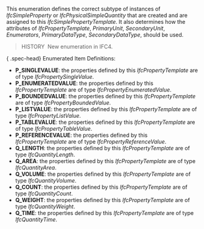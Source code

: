﻿This enumeration defines the correct subtype of instances of _IfcSimpleProperty_ or _IfcPhysicalSimpleQuantity_ that are created and are assigned to this _IfcSimplePropertyTemplate_. It also determines how the attributes of _IfcPropertyTemplate_, _PrimaryUnit_, _SecondaryUnit_, _Enumerators_, _PrimaryDataType_, _SecondaryDataType_, should be used.

> HISTORY&nbsp; New enumeration in IFC4.

{ .spec-head}
Enumerated Item Definitions:

* **P_SINGLEVALUE**: the properties defined by this _IfcPropertyTemplate_ are of type _IfcPropertySingleValue_.
* **P_ENUMERATEDVALUE**: the properties defined by this _IfcPropertyTemplate_ are of type _IfcPropertyEnumeratedValue_.
* **P_BOUNDEDVALUE**: the properties defined by this _IfcPropertyTemplate_ are of type _IfcPropertyBoundedValue_.
* **P_LISTVALUE**: the properties defined by this _IfcPropertyTemplate_ are of type _IfcPropertyListValue_.
* **P_TABLEVALUE**: the properties defined by this _IfcPropertyTemplate_ are of type _IfcPropertyTableValue_.
* **P_REFERENCEVALUE**: the properties defined by this _IfcPropertyTemplate_ are of type _IfcPropertyReferenceValue_.
* **Q_LENGTH**: the properties defined by this _IfcPropertyTemplate_ are of type _IfcQuantityLength_.
* **Q_AREA**: the properties defined by this _IfcPropertyTemplate_ are of type _IfcQuantityArea_.
* **Q_VOLUME**: the properties defined by this _IfcPropertyTemplate_ are of type _IfcQuantityVolume_.
* **Q_COUNT**: the properties defined by this _IfcPropertyTemplate_ are of type _IfcQuantityCount_.
* **Q_WEIGHT**: the properties defined by this _IfcPropertyTemplate_ are of type _IfcQuantityWeight_.
* **Q_TIME**: the properties defined by this _IfcPropertyTemplate_ are of type _IfcQuantityTime_.